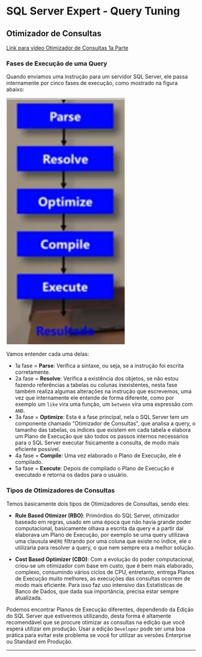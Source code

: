 # SQL Server Expert - Query Tuning

## Otimizador de Consultas

[Link para vídeo Otimizador de Consultas 1a Parte](https://youtu.be/kE_2WSTTqoQ?si=QbHVlhyHMCCvurmM)

### Fases de Execução de uma Query

Quando enviamos uma instrução para um servidor SQL Server, ele passa internamente por cinco fases de execução, como mostrado na figura abaixo:

![Fases de execução de uma instrução T-SQL](images/FasesExecucaoInstrucaoT-SQL.png)

Vamos entender cada uma delas:

- 1a fase = **Parse**: Verifica a sintaxe, ou seja, se a instrução foi escrita corretamente.
- 2a fase = **Resolve**: Verifica a existência dos objetos, se não estou fazendo referências a tabelas ou colunas inexistentes, nesta fase também realiza algumas alterações na instrução que escrevemos, uma vez que internamente ele entende de forma diferente, como por exemplo um `like` vira uma função, um `between` vira uma expressão com `AND`.
- 3a fase = **Optimize**: Esta é a fase principal, nela o SQL Server tem um componente chamado "Otimizador de Consultas", que analisa a query, o tamanho das tabelas, os índices que existem em cada tabela e elabora um Plano de Execução que são todos os passos internos necessários para o SQL Server executar fisicamente a consulta, de modo mais eficiente possível.
- 4a fase = **Compile**: Uma vez elaborado o Plano de Execução, ele é compilado.
- 5a fase = **Execute**: Depois de compilado o Plano de Execução é executado e retorna os dados para o usuário.

### Tipos de Otimizadores de Consultas

Temos basicamente dois tipos de Otimizadores de Consultas, sendo eles:

- **Rule Based Otimizer (RBO)**: Primórdios do SQL Server, otimizador baseado em regras, usado em uma época que não havia grande poder computacional, basicamente olhava a escrita da query e a partir daí elaborava um Plano de Execução, por exemplo se uma query utilizava uma clausula `WHERE` filtrando por uma coluna que existe no índice, ele o utilizaria para resolver a query, o que nem sempre era a melhor solução.

- **Cost Based Optimizer (CBO)**: Com a evolução do poder computacional, criou-se um otimizador com base em custo, que é bem mais elaborado, complexo, consumindo vários ciclos de CPU, entretanto, entrega Planos de Execução muito melhores, as execuções das consultas ocorrem de modo mais eficiente. Para isso faz uso intensivo das Estatísticas de Banco de Dados, que dada sua importância, precisa estar sempre atualizada.

Podemos encontrar Planos de Execução diferentes, dependendo da Edição do SQL Server que estivermos utilizando, desta forma é altamente recomendável que se procure otimizar as consultas na edição que você espera utilizar em produção. Usar a edição `Developer` pode ser uma boa prática para evitar este problema se você for utilizar as versões Enterprise ou Standard em Produção.

---
